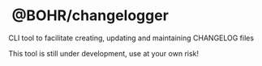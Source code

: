 #  @BOHR/changelogger

CLI tool to facilitate creating, updating and maintaining CHANGELOG files

This tool is still under development, use at your own risk!